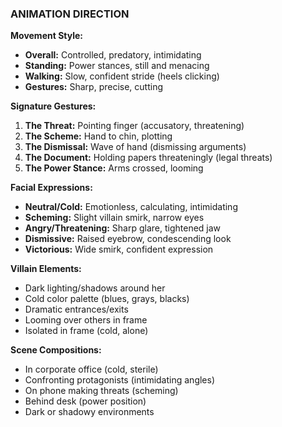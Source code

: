 ### ANIMATION DIRECTION

**Movement Style:**
- **Overall:** Controlled, predatory, intimidating
- **Standing:** Power stances, still and menacing
- **Walking:** Slow, confident stride (heels clicking)
- **Gestures:** Sharp, precise, cutting

**Signature Gestures:**
1. **The Threat:** Pointing finger (accusatory, threatening)
2. **The Scheme:** Hand to chin, plotting
3. **The Dismissal:** Wave of hand (dismissing arguments)
4. **The Document:** Holding papers threateningly (legal threats)
5. **The Power Stance:** Arms crossed, looming

**Facial Expressions:**
- **Neutral/Cold:** Emotionless, calculating, intimidating
- **Scheming:** Slight villain smirk, narrow eyes
- **Angry/Threatening:** Sharp glare, tightened jaw
- **Dismissive:** Raised eyebrow, condescending look
- **Victorious:** Wide smirk, confident expression

**Villain Elements:**
- Dark lighting/shadows around her
- Cold color palette (blues, grays, blacks)
- Dramatic entrances/exits
- Looming over others in frame
- Isolated in frame (cold, alone)

**Scene Compositions:**
- In corporate office (cold, sterile)
- Confronting protagonists (intimidating angles)
- On phone making threats (scheming)
- Behind desk (power position)
- Dark or shadowy environments
